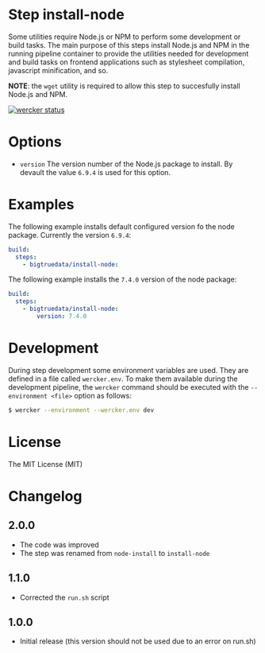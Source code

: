 # Step install-node

Some utilities require Node.js or NPM to perform some development or build tasks. The main purpose of this steps install Node.js and NPM in the running pipeline container to provide the utilities needed for development and build tasks on frontend applications such as stylesheet compilation, javascript minification, and so.

**NOTE**: the `wget` utility is required to allow this step to succesfully install Node.js and NPM.

[![wercker status](https://app.wercker.com/status/6dc33cd3915a510d486e677c6227e495/s/master "wercker status")](https://app.wercker.com/project/bykey/6dc33cd3915a510d486e677c6227e495)

# Options

- `version` The version number of the Node.js package to install. By devault the value `6.9.4` is used for this option.

# Examples

The following example installs default configured version fo the node package. Currently the version `6.9.4`:
```yaml
build:
  steps:
    - bigtruedata/install-node:
```

The following example installs the `7.4.0` version of the node package:
```yaml
build:
  steps:
    - bigtruedata/install-node:
        version: 7.4.0
```

# Development

During step development some environment variables are used. They are defined in a file called `wercker.env`. To make them available during the development pipeline, the `wercker` command should be executed with the `--environment <file>` option as follows:
```sh
$ wercker --environment --wercker.env dev
```

# License

The MIT License (MIT)

# Changelog

## 2.0.0

- The code was improved
- The step was renamed from `node-install` to `install-node`

## 1.1.0

- Corrected the `run.sh` script

## 1.0.0

- Initial release (this version should not be used due to an error on run.sh)

